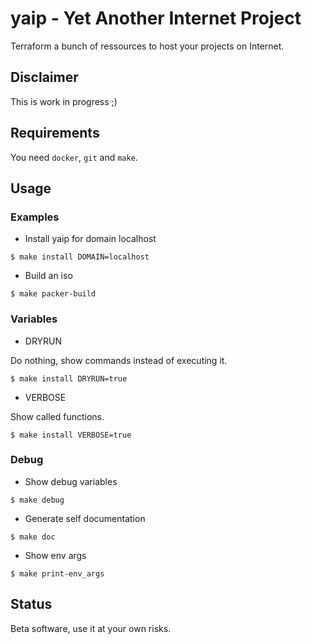 # yaip - Yet Another Internet Project

Terraform a bunch of ressources to host your projects on Internet.

## Disclaimer

This is work in progress ;)

## Requirements

You need `docker`, `git` and `make`.

## Usage

### Examples

* Install yaip for domain localhost

```shell
$ make install DOMAIN=localhost
```

* Build an iso

```shell
$ make packer-build
```

### Variables

* DRYRUN

Do nothing, show commands instead of executing it.

```shell
$ make install DRYRUN=true
```

* VERBOSE

Show called functions.

```shell
$ make install VERBOSE=true
```

### Debug

* Show debug variables

```shell
$ make debug
```

* Generate self documentation

```shell
$ make doc
```

* Show env args

```shell
$ make print-env_args
```

## Status

Beta software, use it at your own risks.
